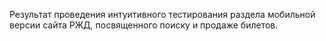 Результат проведения интуитивного тестирования раздела мобильной версии сайта РЖД, посвященного поиску и продаже билетов.  
